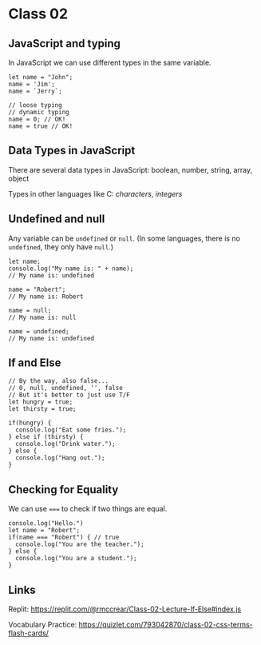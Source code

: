 # Class 02

## JavaScript and typing

In JavaScript we can use different 
types in the same variable.

    let name = "John";
    name = 'Jim';
    name = `Jerry`;

    // loose typing
    // dynamic typing
    name = 0; // OK!
    name = true // OK!


## Data Types in JavaScript

There are several data types in JavaScript:
boolean, number, string, array, object

Types in other languages like C: *characters*, *integers*

## Undefined and null

Any variable can be `undefined` or `null`. (In some languages, there is no `undefined`, they only have `null`.)

    let name;
    console.log("My name is: " + name);
    // My name is: undefined

    name = "Robert";
    // My name is: Robert

    name = null;
    // My name is: null

    name = undefined;
    // My name is: undefined

## If and Else

    // By the way, also false...
    // 0, null, undefined, '', false
    // But it's better to just use T/F
    let hungry = true;
    let thirsty = true;
    
    if(hungry) {
      console.log("Eat some fries.");
    } else if (thirsty) {
      console.log("Drink water.");
    } else {
      console.log("Hang out.");
    }


## Checking for Equality

We can use `===` to check if two things are equal.
   
    console.log("Hello.")
    let name = "Robert";
    if(name === "Robert") { // true
      console.log("You are the teacher.");
    } else {
      console.log("You are a student.");
    }


## Links

Replit: https://replit.com/@rmccrear/Class-02-Lecture-If-Else#index.js

Vocabulary Practice: https://quizlet.com/793042870/class-02-css-terms-flash-cards/